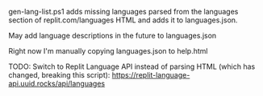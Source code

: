 gen-lang-list.ps1 adds missing languages parsed from the languages section of replit.com/languages HTML and adds it to languages.json.

May add language descriptions in the future to languages.json

Right now I'm manually copying languages.json to help.html

TODO: Switch to Replit Language API instead of parsing HTML (which has changed, breaking this script): https://replit-language-api.uuid.rocks/api/languages